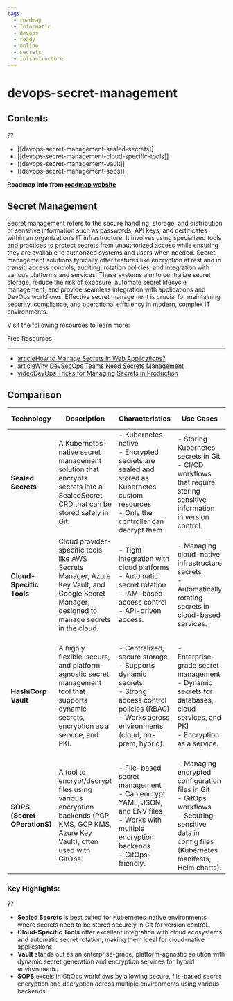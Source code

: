```yaml
---
tags:
  - roadmap
  - Informatic
  - devops
  - ready
  - online
  - secrets
  - infrastructure
---
```


# devops-secret-management

## Contents
??
- [[devops-secret-management-sealed-secrets]]
- [[devops-secret-management-cloud-specific-tools]]
- [[devops-secret-management-vault]]
- [[devops-secret-management-sops]]

__Roadmap info from [roadmap website](https://roadmap.sh/devops/secret-management@qqRLeTpuoW64H9LvY0U_w)__

## Secret Management

Secret management refers to the secure handling, storage, and distribution of sensitive information such as passwords, API keys, and certificates within an organization’s IT infrastructure. It involves using specialized tools and practices to protect secrets from unauthorized access while ensuring they are available to authorized systems and users when needed. Secret management solutions typically offer features like encryption at rest and in transit, access controls, auditing, rotation policies, and integration with various platforms and services. These systems aim to centralize secret storage, reduce the risk of exposure, automate secret lifecycle management, and provide seamless integration with applications and DevOps workflows. Effective secret management is crucial for maintaining security, compliance, and operational efficiency in modern, complex IT environments.

Visit the following resources to learn more:

Free Resources

---

- [articleHow to Manage Secrets in Web Applications?](https://cs.fyi/guide/secret-management-best-practices)
- [articleWhy DevSecOps Teams Need Secrets Management](https://www.keepersecurity.com/blog/2023/01/26/why-devsecops-teams-need-secrets-management/)
- [videoDevOps Tricks for Managing Secrets in Production](https://www.youtube.com/watch?v=u_L-f7Th_7o)

## Comparison


| **Technology**                                      | **Description**                                                                                              | **Characteristics**                                                                                                                                                                   | **Use Cases**                                                                                                                                       | **Other Tech Affinity**                                                                                                          |
|-----------------------------------------------------|--------------------------------------------------------------------------------------------------------------|---------------------------------------------------------------------------------------------------------------------------------------------------------------------------------------|-----------------------------------------------------------------------------------------------------------------------------------------------------|-----------------------------------------------------------------------------------------------------------------------------------------------------------------------|
| **Sealed Secrets**                                  | A Kubernetes-native secret management solution that encrypts secrets into a SealedSecret CRD that can be stored safely in Git.                   | - Kubernetes native <br> - Encrypted secrets are sealed and stored as Kubernetes custom resources <br> - Only the controller can decrypt them.                                          | - Storing Kubernetes secrets in Git <br> - CI/CD workflows that require storing sensitive information in version control.                          | - Kubernetes <br> - GitOps tools (ArgoCD, FluxCD) <br> - Helm                                                                 |
| **Cloud-Specific Tools**                            | Cloud provider-specific tools like AWS Secrets Manager, Azure Key Vault, and Google Secret Manager, designed to manage secrets in the cloud.     | - Tight integration with cloud platforms <br> - Automatic secret rotation <br> - IAM-based access control <br> - API-driven access.                                                    | - Managing cloud-native infrastructure secrets <br> - Automatically rotating secrets in cloud-based services.                                         | - AWS, Azure, GCP native services <br> - Terraform and cloud SDKs                                                                                     |
| **HashiCorp Vault**                                 | A highly flexible, secure, and platform-agnostic secret management tool that supports dynamic secrets, encryption as a service, and PKI.         | - Centralized, secure storage <br> - Supports dynamic secrets <br> - Strong access control policies (RBAC) <br> - Works across environments (cloud, on-prem, hybrid).                 | - Enterprise-grade secret management <br> - Dynamic secrets for databases, cloud services, and PKI <br> - Encryption as a service.                    | - Integrates with Terraform, Consul, Kubernetes <br> - Works with both cloud and on-prem environments <br> - DevOps automation tools (Jenkins, Ansible) |
| **SOPS (Secret OPerationS)**                        | A tool to encrypt/decrypt files using various encryption backends (PGP, KMS, GCP KMS, Azure Key Vault), often used with GitOps.                  | - File-based secret management <br> - Can encrypt YAML, JSON, and ENV files <br> - Works with multiple encryption backends <br> - GitOps-friendly.                                      | - Managing encrypted configuration files in Git <br> - GitOps workflows <br> - Securing sensitive data in config files (Kubernetes manifests, Helm charts). | - GitOps tools (Flux, ArgoCD) <br> - Cloud-native encryption (AWS KMS, GCP KMS, Azure) <br> - Kubernetes                                                  |

### Key Highlights:
??
- **Sealed Secrets** is best suited for Kubernetes-native environments where secrets need to be stored securely in Git for version control.
- **Cloud-Specific Tools** offer excellent integration with cloud ecosystems and automatic secret rotation, making them ideal for cloud-native applications.
- **Vault** stands out as an enterprise-grade, platform-agnostic solution with dynamic secret generation and encryption services for hybrid environments.
- **SOPS** excels in GitOps workflows by allowing secure, file-based secret encryption and decryption across multiple environments using various backends.
